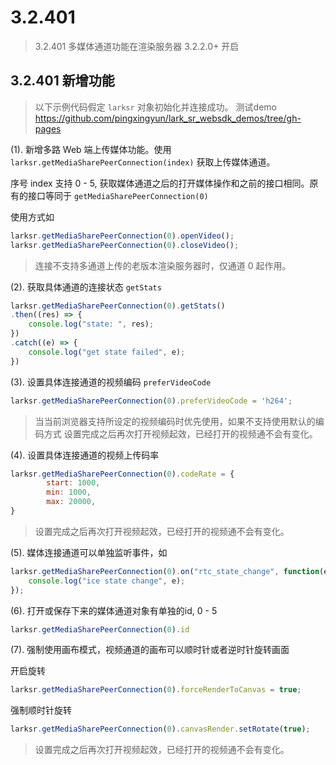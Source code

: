 # 3.2.401

> 3.2.401 多媒体通道功能在渲染服务器 3.2.2.0+ 开启

## 3.2.401 新增功能

> 以下示例代码假定 `larksr` 对象初始化并连接成功。
> 测试demo https://github.com/pingxingyun/lark_sr_websdk_demos/tree/gh-pages

(1). 新增多路 Web 端上传媒体功能。使用 `larksr.getMediaSharePeerConnection(index)` 获取上传媒体通道。

序号 index 支持 0 - 5, 获取媒体通道之后的打开媒体操作和之前的接口相同。原有的接口等同于 `getMediaSharePeerConnection(0)`

使用方式如

```javascript
larksr.getMediaSharePeerConnection(0).openVideo();
larksr.getMediaSharePeerConnection(0).closeVideo();
```

> 连接不支持多通道上传的老版本渲染服务器时，仅通道 0 起作用。

(2). 获取具体通道的连接状态 `getStats` 

```javascript
larksr.getMediaSharePeerConnection(0).getStats()
.then((res) => {
    console.log("state: ", res);
})
.catch((e) => {
    console.log("get state failed", e);
})
```

(3). 设置具体连接通道的视频编码 `preferVideoCode`

```javascript
larksr.getMediaSharePeerConnection(0).preferVideoCode = 'h264';
```

> 当当前浏览器支持所设定的视频编码时优先使用，如果不支持使用默认的编码方式
> 设置完成之后再次打开视频起效，已经打开的视频通不会有变化。

(4). 设置具体连接通道的视频上传码率

```javascript
larksr.getMediaSharePeerConnection(0).codeRate = {
        start: 1000,
        min: 1000,
        max: 20000,
}
```

> 设置完成之后再次打开视频起效，已经打开的视频通不会有变化。

(5). 媒体连接通道可以单独监听事件，如

```javascript
larksr.getMediaSharePeerConnection(0).on("rtc_state_change", function(e) {
    console.log("ice state change", e);
});
```

(6). 打开或保存下来的媒体通道对象有单独的id, 0 - 5

```javascript
larksr.getMediaSharePeerConnection(0).id
```

(7). 强制使用画布模式，视频通道的画布可以顺时针或者逆时针旋转画面

开启旋转

```javascript
larksr.getMediaSharePeerConnection(0).forceRenderToCanvas = true;
```

强制顺时针旋转

```javascript
larksr.getMediaSharePeerConnection(0).canvasRender.setRotate(true);
```

> 设置完成之后再次打开视频起效，已经打开的视频通不会有变化。